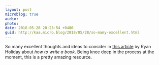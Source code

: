 ```yaml
---
layout: post
microblog: true
audio: 
photo: 
date: 2018-05-28 20:23:54 +0400
guid: http://kaa.micro.blog/2018/05/28/so-many-excellent.html
---
```

So many excellent thoughts and ideas to consider in [this article](https://medium.com/the-mission/here-with-2-years-of-exhausting-photographic-detail-is-how-to-write-a-book-fda1a6b40802) by Ryan Holiday about _how to write a book_. Being knee deep in the process at the moment, this is a pretty amazing resource.
